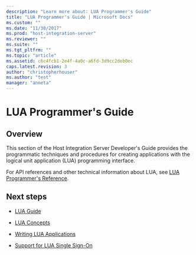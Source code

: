 ```yaml
---
description: "Learn more about: LUA Programmer's Guide"
title: "LUA Programmer's Guide | Microsoft Docs"
ms.custom: ""
ms.date: "11/30/2017"
ms.prod: "host-integration-server"
ms.reviewer: ""
ms.suite: ""
ms.tgt_pltfrm: ""
ms.topic: "article"
ms.assetid: c6c4fcb1-2e4f-4a0c-a6fd-3d9cc2deb0ec
caps.latest.revision: 3
author: "christopherhouser"
ms.author: "test"
manager: "anneta"
---
```

# LUA Programmer's Guide

## Overview
This section of the Host Integration Server Developer's Guide provides the programmatic techniques and procedures for creating applications with the logical unit application (LUA) programming interface.  
  
 For API references and other technical information about LUA, see [LUA Programmer's Reference](./lua-programmer-s-reference2.md).  

  
## Next steps
  
-   [LUA Guide](../core/lua-guide1.md)  
  
-   [LUA Concepts](../core/lua-concepts2.md)  
  
-   [Writing LUA Applications](../core/writing-lua-applications2.md)  
  
-   [Support for LUA Single Sign-On](../core/support-for-lua-single-sign-on1.md)
